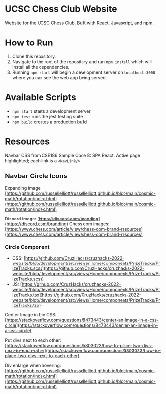 # UCSC Chess Club Website
Website for the UCSC Chess Club. Built with React, Javascript, and npm.

# How to Run

1.  Clone this repository.
2.  Navigate to the root of the repository and run  `npm install`  which will install all the dependencies.
3.  Running  `npm start`  will begin a development server on  `localhost:3000`  where you can see the web app being served.

# Available Scripts

-   `npm start`  starts a development server
-   `npm test`  runs the jest testing suite
-   `npm build`  creates a production build

# Resources
Navbar CSS from CSE186 Sample Code 8: SPA React. Active page highlighted; each link is a `<NavLink/>`

## Navbar Circle Icons
Expanding image: [https://github.com/russellelliott/russellelliott.github.io/blob/main/cosmic-math/rotation/index.html](https://github.com/russellelliott/russellelliott.github.io/blob/main/cosmic-math/rotation/index.html)

Discord Image: [https://discord.com/branding](https://discord.com/branding)
Chess.com images: [https://www.chess.com/article/view/chess-com-brand-resources](https://www.chess.com/article/view/chess-com-brand-resources)

### Circle Component
- CSS: [https://github.com/CruzHacks/cruzhacks-2022-website/blob/development/src/views/Home/components/PrizeTracks/PrizeTracks.scss](https://github.com/CruzHacks/cruzhacks-2022-website/blob/development/src/views/Home/components/PrizeTracks/PrizeTracks.scss)
- JS: [https://github.com/CruzHacks/cruzhacks-2022-website/blob/development/src/views/Home/components/PrizeTracks/PrizeTracks.tsx](https://github.com/CruzHacks/cruzhacks-2022-website/blob/development/src/views/Home/components/PrizeTracks/PrizeTracks.tsx)

Center Image in Div CSS: [https://stackoverflow.com/questions/8473443/center-an-image-in-a-css-circle](https://stackoverflow.com/questions/8473443/center-an-image-in-a-css-circle)

Put divs next to each other: [https://stackoverflow.com/questions/5803023/how-to-place-two-divs-next-to-each-other](https://stackoverflow.com/questions/5803023/how-to-place-two-divs-next-to-each-other)

Div enlarge when hovering: [https://github.com/russellelliott/russellelliott.github.io/blob/main/cosmic-math/rotation/index.html](https://github.com/russellelliott/russellelliott.github.io/blob/main/cosmic-math/rotation/index.html)